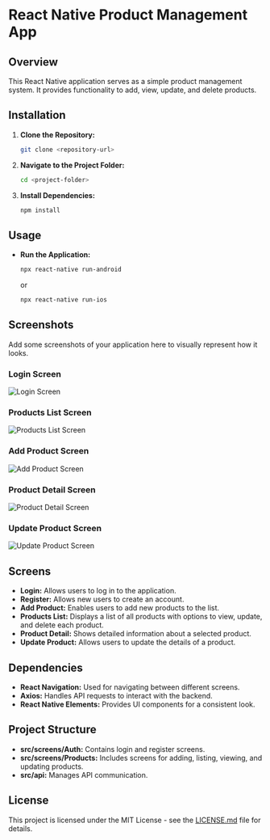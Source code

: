 # React Native Product Management App

## Overview

This React Native application serves as a simple product management system. It provides functionality to add, view, update, and delete products.

## Installation

1. **Clone the Repository:**

    ```bash
    git clone <repository-url>
    ```

2. **Navigate to the Project Folder:**

    ```bash
    cd <project-folder>
    ```

3. **Install Dependencies:**

    ```bash
    npm install
    ```

## Usage

- **Run the Application:**

    ```bash
    npx react-native run-android
    ```

    or

    ```bash
    npx react-native run-ios
    ```

## Screenshots

Add some screenshots of your application here to visually represent how it looks.

### Login Screen

![Login Screen](./screenshots/login-screen.png)

### Products List Screen

![Products List Screen](./screenshots/products-list-screen.png)

### Add Product Screen

![Add Product Screen](./screenshots/add-product-screen.png)

### Product Detail Screen

![Product Detail Screen](./screenshots/product-detail-screen.png)

### Update Product Screen

![Update Product Screen](./screenshots/update-product-screen.png)

## Screens

- **Login:** Allows users to log in to the application.
- **Register:** Allows new users to create an account.
- **Add Product:** Enables users to add new products to the list.
- **Products List:** Displays a list of all products with options to view, update, and delete each product.
- **Product Detail:** Shows detailed information about a selected product.
- **Update Product:** Allows users to update the details of a product.

## Dependencies

- **React Navigation:** Used for navigating between different screens.
- **Axios:** Handles API requests to interact with the backend.
- **React Native Elements:** Provides UI components for a consistent look.

## Project Structure

- **src/screens/Auth:** Contains login and register screens.
- **src/screens/Products:** Includes screens for adding, listing, viewing, and updating products.
- **src/api:** Manages API communication.

## License

This project is licensed under the MIT License - see the [LICENSE.md](LICENSE.md) file for details.
